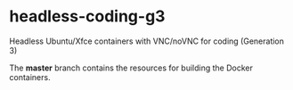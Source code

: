 # headless-coding-g3

Headless Ubuntu/Xfce containers with VNC/noVNC for coding (Generation 3)

The **master** branch contains the resources for building the Docker containers.
